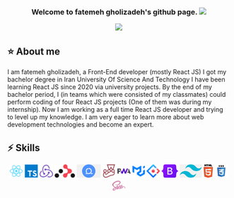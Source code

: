 
<!--
**fc79/fc79** is a ✨ _special_ ✨ repository because its `README.md` (this file) appears on your GitHub profile.
Here are some ideas to get you started:
- 🔭 I’m currently working on ...
- 🌱 I’m currently learning ...
- 👯 I’m looking to collaborate on ...
- 🤔 I’m looking for help with ...
- 💬 Ask me about ...
- 📫 How to reach me: ...
- 😄 Pronouns: ...
- ⚡ Fun fact: ...
```diff
- text in red
+ text in green
! text in orange
# text in gray
@@ text in purple (and bold)@@
```
-->
<!-- Welcome Message -->
<h3 align="center">
   Welcome to fatemeh gholizadeh's github page.
  <img src="https://media.giphy.com/media/hvRJCLFzcasrR4ia7z/giphy.gif" width="28">
</h3>
<!-- Typing Text -->
<p align="center">
  <img src="https://readme-typing-svg.demolab.com?font=Fira+Code&pause=500&size=22&color=FA8B00&background=9F8E3C00&center=true&vCenter=true&width=650&lines=Computer+Engineering+Graduate+at+IUST%F0%9F%8E%93;Interested+in+Web+Development."/>
</p>

## ⭐️ About me
<!-- details -->
<div> I am fatemeh gholizadeh, a Front-End developer (mostly React JS)
 I got my bachelor degree in Iran University Of Science And Technology
 I have been learning React JS since 2020 via university projects. 
 By the end of my bachelor period, I (in teams which were consisted of my classmates) could perform coding of four React JS projects (One of them was during my internship).
 Now I am working as a full time React JS developer and trying to level up my knowledge.
 I am very eager to learn more about web development technologies and become an expert.
  </div>
  
## ⚡ Skills
<!-- Web Development -->
<p align="center">
  <code><img title="ReactJS" height="30" src="images/react.svg"></code>
  <code><img title="TypeScript" height="30" src="images/typescript.png"></code>
  <code><img title="Redux" height="30" src="images/redux.svg"></code>
  <code><img title="React Router" height="30" src="images/react-router.png"></code>
  <code><img title="Agile" height="30" src="images/agile.png"></code>
  <code><img title="Jest" height="30" src="images/jest.svg"></code>
  <code><img title="Progressive Web App (PWA)" height="30" src="images/pwa.png"></code>
  <code><img title="Material‑UI" height="30" src="images/mui.svg"></code>
  <code><img title="Ant-Design" height="30" src="images/ant-design.svg"></code>
  <code><img title="Bootstrap" height="30" src="images/bootstrap.png"></code>
  <code><img title="Tailwind" height="30" src="images/tailwind.png"></code>
  <code><img title="HTML" height="30" src="images/html.svg"></code>
  <code><img title="CSS" height="30" src="images/css.svg"></code>
  <code><img title="Sass" height="30" src="images/sass.svg"></code>
</p>


